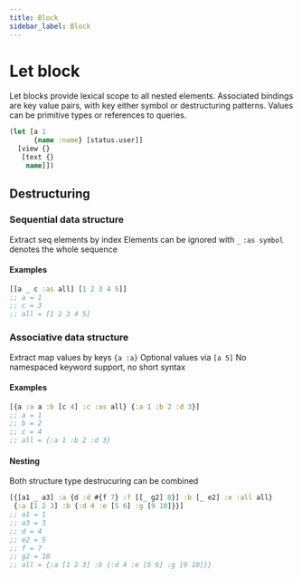 ```yaml
---
title: Block
sidebar_label: Block
---
```


# Let block

Let blocks provide lexical scope to all nested elements.
Associated bindings are key value pairs, with key either symbol or destructuring patterns.
Values can be primitive types or references to queries.

```clojure
(let [a 1
      {name :name} [status.user]]
  [view {}
   [text {}
    name]])
```

## Destructuring

### Sequential data structure

Extract seq elements by index
Elements can be ignored with `_`
`:as symbol` denotes the whole sequence

#### Examples

```clojure
[[a _ c :as all] [1 2 3 4 5]]
;; a = 1
;; c = 3
;; all = [1 2 3 4 5]
```

### Associative data structure

Extract map values by keys `{a :a}`
Optional values via `[a 5]`
No namespaced keyword support, no short syntax

#### Examples

```clojure
[{a :a a :b [c 4] :c :as all} {:a 1 :b 2 :d 3}]
;; a = 1
;; b = 2
;; c = 4
;; all = {:a 1 :b 2 :d 3}
```

#### Nesting

Both structure type destrucuring can be combined 

```clojure
[{[a1 _ a3] :a {d :d #{f 7} :f [[_ g2] 8}] :b [_ e2] :e :all all}
 {:a [1 2 3] :b {:d 4 :e [5 6] :g [9 10]}}]
;; a1 = 1
;; a3 = 3
;; d = 4
;; e2 = 5
;; f = 7
;; g2 = 10
;; all = {:a [1 2 3] :b {:d 4 :e [5 6] :g [9 10]}}
```
